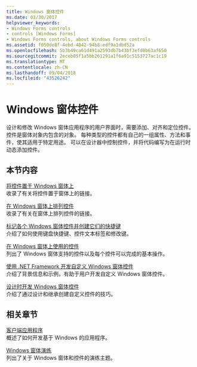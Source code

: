 ```yaml
---
title: Windows 窗体控件
ms.date: 03/30/2017
helpviewer_keywords:
- Windows Forms controls
- controls [Windows Forms]
- Windows Forms controls, about Windows Forms controls
ms.assetid: f050de8f-4ebd-4042-94b8-edf9a1dbd52a
ms.openlocfilehash: 5b3b49ca61d491a2593db7b43bf3efd0b63af650
ms.sourcegitcommit: 2eceb05f1a5bb261291a1f6a91c5153727ac1c19
ms.translationtype: MT
ms.contentlocale: zh-CN
ms.lasthandoff: 09/04/2018
ms.locfileid: "43526242"
---
```

# <a name="windows-forms-controls"></a>Windows 窗体控件
设计和修改 Windows 窗体应用程序的用户界面时，需要添加、对齐和定位控件。 控件是窗体对象内包含的对象。 每种类型的控件都有自己的一组属性、方法和事件，使其适用于特定用途。 可以在设计器中控制控件，并将代码编写为在运行时动态添加控件。  
  
## <a name="in-this-section"></a>本节内容  
 [将控件置于 Windows 窗体上](../../../../docs/framework/winforms/controls/putting-controls-on-windows-forms.md)  
 收录了有关将控件置于窗体上的链接。  
  
 [在 Windows 窗体上排列控件](../../../../docs/framework/winforms/controls/arranging-controls-on-windows-forms.md)  
 收录了有关在窗体上排列控件的链接。  
  
 [标记各个 Windows 窗体控件并创建它们的快捷键](../../../../docs/framework/winforms/controls/labeling-individual-windows-forms-controls-and-providing-shortcuts-to-them.md)  
 介绍了如何使用键盘快捷键、控件文本标签和修改键。  
  
 [在 Windows 窗体上使用的控件](../../../../docs/framework/winforms/controls/controls-to-use-on-windows-forms.md)  
 列出了 Windows 窗体支持的控件以及每个控件可以完成的基本操作。  
  
 [使用 .NET Framework 开发自定义 Windows 窗体控件](../../../../docs/framework/winforms/controls/developing-custom-windows-forms-controls.md)  
 介绍了背景信息和示例，有助于用户开发自定义 Windows 窗体控件。  
  
 [设计时开发 Windows 窗体控件](../../../../docs/framework/winforms/controls/developing-windows-forms-controls-at-design-time.md)  
 介绍了通过设计和继承创建自定义控件的技巧。  
  
## <a name="related-sections"></a>相关章节  
 [客户端应用程序](../../../../docs/framework/develop-client-apps.md)  
 概述了如何开发基于 Windows 的应用程序。  
  
 [Windows 窗体演练](https://msdn.microsoft.com/library/fd44d13d-4733-416f-aefc-32592e59e5d9)  
 列出了关于 Windows 窗体和控件的演练主题。

